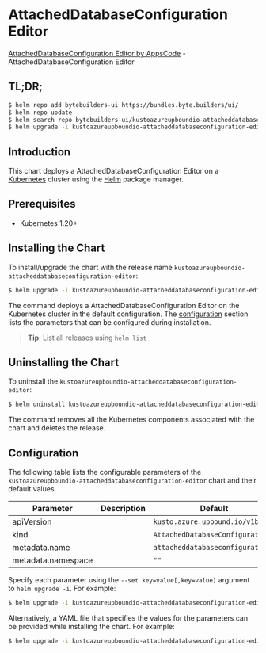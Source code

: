# AttachedDatabaseConfiguration Editor

[AttachedDatabaseConfiguration Editor by AppsCode](https://byte.builders) - AttachedDatabaseConfiguration Editor

## TL;DR;

```bash
$ helm repo add bytebuilders-ui https://bundles.byte.builders/ui/
$ helm repo update
$ helm search repo bytebuilders-ui/kustoazureupboundio-attacheddatabaseconfiguration-editor --version=v0.4.18
$ helm upgrade -i kustoazureupboundio-attacheddatabaseconfiguration-editor bytebuilders-ui/kustoazureupboundio-attacheddatabaseconfiguration-editor -n default --create-namespace --version=v0.4.18
```

## Introduction

This chart deploys a AttachedDatabaseConfiguration Editor on a [Kubernetes](http://kubernetes.io) cluster using the [Helm](https://helm.sh) package manager.

## Prerequisites

- Kubernetes 1.20+

## Installing the Chart

To install/upgrade the chart with the release name `kustoazureupboundio-attacheddatabaseconfiguration-editor`:

```bash
$ helm upgrade -i kustoazureupboundio-attacheddatabaseconfiguration-editor bytebuilders-ui/kustoazureupboundio-attacheddatabaseconfiguration-editor -n default --create-namespace --version=v0.4.18
```

The command deploys a AttachedDatabaseConfiguration Editor on the Kubernetes cluster in the default configuration. The [configuration](#configuration) section lists the parameters that can be configured during installation.

> **Tip**: List all releases using `helm list`

## Uninstalling the Chart

To uninstall the `kustoazureupboundio-attacheddatabaseconfiguration-editor`:

```bash
$ helm uninstall kustoazureupboundio-attacheddatabaseconfiguration-editor -n default
```

The command removes all the Kubernetes components associated with the chart and deletes the release.

## Configuration

The following table lists the configurable parameters of the `kustoazureupboundio-attacheddatabaseconfiguration-editor` chart and their default values.

|     Parameter      | Description |                   Default                   |
|--------------------|-------------|---------------------------------------------|
| apiVersion         |             | <code>kusto.azure.upbound.io/v1beta1</code> |
| kind               |             | <code>AttachedDatabaseConfiguration</code>  |
| metadata.name      |             | <code>attacheddatabaseconfiguration</code>  |
| metadata.namespace |             | <code>""</code>                             |


Specify each parameter using the `--set key=value[,key=value]` argument to `helm upgrade -i`. For example:

```bash
$ helm upgrade -i kustoazureupboundio-attacheddatabaseconfiguration-editor bytebuilders-ui/kustoazureupboundio-attacheddatabaseconfiguration-editor -n default --create-namespace --version=v0.4.18 --set apiVersion=kusto.azure.upbound.io/v1beta1
```

Alternatively, a YAML file that specifies the values for the parameters can be provided while
installing the chart. For example:

```bash
$ helm upgrade -i kustoazureupboundio-attacheddatabaseconfiguration-editor bytebuilders-ui/kustoazureupboundio-attacheddatabaseconfiguration-editor -n default --create-namespace --version=v0.4.18 --values values.yaml
```
